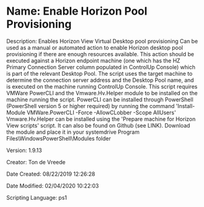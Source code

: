 ﻿# Name: Enable Horizon Pool Provisioning

Description: Enables Horizon View Virtual Desktop pool provisioning
Can be used as a manual or automated action to enable Horizon desktop pool provisioning if there are enough resources available. This action should be executed against a Horizon endpoint machine (one which has the HZ Primary Connection Server column populated in ControlUp Console) which is part of the relevant Desktop Pool. The script uses the target machine to determine the connection server address and the Desktop Pool name, and is executed on the machine running ControlUp Console.
This script requires VMWare PowerCLI and the Vmware.Hv.Helper module to be installed on the machine running the script.
PowerCLI can be installed through PowerShell (PowerShell version 5 or higher required) by running the command 'Install-Module VMWare.PowerCLI -Force -AllowCLobber -Scope AllUsers'
Vmware.Hv.Helper can be installed using the 'Prepare machine for Horizon View scripts' script. It can also be found on Github (see LINK). Download the module and place it in your systemdrive Program Files\WindowsPowerShell\Modules folder 

Version: 1.9.13

Creator: Ton de Vreede

Date Created: 08/22/2019 12:26:28

Date Modified: 02/04/2020 10:22:03

Scripting Language: ps1

